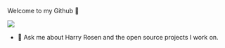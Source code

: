 Welcome to my Github 👋  

![](https://media.giphy.com/media/BTuF8rhHsnosLQPpGB/giphy.gif)

- 💬 Ask me about Harry Rosen and the open source projects I work on.  

